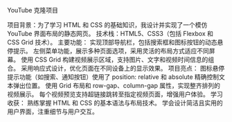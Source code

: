 YouTube 克隆项目

项目背景：为了学习 HTML 和 CSS 的基础知识，我设计并实现了一个模仿 YouTube 界面布局的静态网页。
技术栈：HTML5、CSS3（包括 Flexbox 和 CSS Grid 技术）。
主要功能：
实现顶部导航栏，包括搜索框和图标按钮的动态悬停提示。
左侧菜单功能，展示多种页面选项，采用灵活的布局方式适应不同屏幕。
使用 CSS Grid 构建视频展示区域，支持图片、文字和视频时间信息的组合。
采用响应式设计，优化页面在不同设备上的显示效果。
项目亮点：
图标悬停提示功能（如搜索、通知按钮）使用了 position: relative 和 absolute 精确控制文本弹出位置。
使用 Grid 布局和 row-gap、column-gap 属性，实现整齐排列的视频展示。
每个视频预览支持超链接跳转至指定视频页面，增强用户体验。
学习收获：
熟练掌握 HTML 和 CSS 的基本语法与布局技术。
学会设计简洁且实用的用户界面，注重细节与用户交互。
